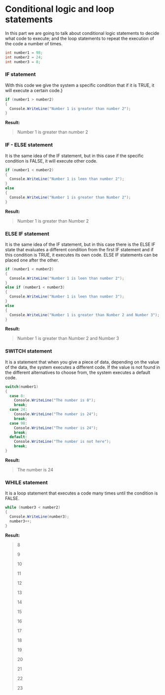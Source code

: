 # Conditional logic and loop statements

In this part we are going to talk about conditional logic statements to decide what code to execute; and the loop statements to repeat the execution of the code a number of times.

```c#
int number1 = 98;
int number2 = 24;
int number3 = 8;
```

### IF statement

With this code we give the system a specific condition that if it is TRUE, it will execute a certain code.}

```c#
if (number1 > number2)
{
  Console.WriteLine("Number 1 is greater than number 2");
}
```

**Result:**

> Number 1 is greater than number 2

### IF - ELSE statement

It is the same idea of the IF statement, but in this case if the specific condition is FALSE, it will execute other code.

```c#
if (number1 < number2)
{
  Console.WriteLine("Number 1 is leen than number 2");
}
else
{
  Console.WriteLine("Number 1 is greater than Number 2");
}
```

**Result:**

> Number 1 is greater than Number 2

### ELSE IF statement

It is the same idea of the IF statement, but in this case there is the ELSE IF state that evaluates a different condition from the first IF statement and if this condition is TRUE, it executes its own code. ELSE IF statements can be placed one after the other.

```c#
if (number1 < number2)
{
  Console.WriteLine("Number 1 is leen than number 2");
}
else if (number1 < number3)
{
  Console.WriteLine("Number 1 is leen than number 3");
}
else
{
  Console.WriteLine("Number 1 is greater than Number 2 and Number 3");
}
```

**Result:**

> Number 1 is greater than Number 2 and Number 3

### SWITCH statement

It is a statement that when you give a piece of data, depending on the value of the data, the system executes a different code. If the value is not found in the different alternatives to choose from, the system executes a default code.

```c#
switch(number1)
{
  case 8:
    Console.WriteLine("The number is 8");
    break;
  case 24:
    Console.WriteLine("The number is 24");
    break;
  case 98:
    Console.WriteLine("The number is 24");
    break;
  default:
    Console.WriteLine("The number is not here");
    break;
}
```

**Result:**

> The number is 24

### WHILE statement

It is a loop statement that executes a code many times until the condition is FALSE.

```c#
while (number3 < number2)
{
  Console.WriteLine(number3);
  number3++;
}
```

**Result:**

> 8
> 
> 9
> 
> 10
> 
> 11
> 
> 12
> 
> 13
> 
> 14
> 
> 15
> 
> 16
> 
> 17
> 
> 18
> 
> 19
> 
> 20
> 
> 21
> 
> 22
> 
> 23

